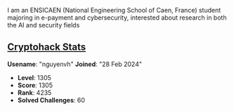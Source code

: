 I am an ENSICAEN (National Engineering School of Caen, France) student majoring in e-payment and cybersecurity, interested about research in both the AI and security fields

<!---
- 👋 Hi, I’m @hocnguyen12
- 👀 I’m interested in ...
- 🌱 I’m currently learning ...
- 💞️ I’m looking to collaborate on ...
- 📫 How to reach me ...
- 😄 Pronouns: ...
- ⚡ Fun fact: ...
--->
<!---
hocnguyen12/hocnguyen12 is a ✨ special ✨ repository because its `README.md` (this file) appears on your GitHub profile.
You can click the Preview link to take a look at your changes.
--->
## [Cryptohack Stats](https://cryptohack.org/user/nguyenvh/)

**Usename**: "nguyenvh"
**Joined**: "28 Feb 2024"
- **Level**: 1305
- **Score**: 1305
- **Rank**: 4235
- **Solved Challenges**: 60
